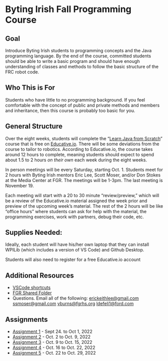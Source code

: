 # Byting Irish Fall Programming Course

## Goal
Introduce Byting Irish students to programming concepts and the Java programming language.  By the end of the course, committed students should be able to write a basic program and should have enough understanding of classes and methods to follow the basic structure of the FRC robot code.

## Who This is For
Students who have little to no programming background. If you feel comfortable with the concept of public and private methods and members and inheritance, then this course is probably too basic for you.

## General Structure
Over the eight weeks, students will complete the “[Learn Java from Scratch](https://www.educative.io/courses/learn-java-from-scratch)” course that is free on [Educative.io](https://educative.io). There will be some deviations from the course to tailor to robotics. According to Educative.io, the course takes around 12 hours to complete, meaning students should expect to spend about 1.5 to 2 hours *on their own* each week during the eight weeks.

In person meetings will be every Saturday, starting Oct. 1. Students meet for 2 hours with Byting Irish mentors Eric Lee, Scott Moser, and/or Don Stokes at the Media Center at FGR. The meetings will be 1-3pm. The last meeting is November 19.

Each meeting will start with a 20 to 30 minute “review/preview,” which will be a review of the Educative.io material assigned the week prior and preview of the upcoming week’s material.  The rest of the 2 hours will be like “office hours” where students can ask for help with the material, the programming exercises, work with partners, debug their code, etc.

## Supplies Needed:
Ideally, each student will have his/her own laptop that they can install WPILib (which includes a version of VS Code) and Github Desktop.

Students will also need to register for a free Educative.io account

## Additional Resources
 * [VSCode shortcuts](https://code.visualstudio.com/shortcuts/keyboard-shortcuts-windows.pdf)
 * [FGR Shared Folder](https://fgrhsaaorg.sharepoint.com/:f:/r/sites/RoboticsClub/Shared%20Documents/Software%20Team/Fall%2022%20Programming%20Course?csf=1&web=1&e=YvFFHR)
 * Questions. Email all of the following: erickeithlee@gmail.com ssmoser@gmail.com vburns@fgrhs.org ldefeli1@ford.com 

## Assignments

 * [Assignment 1](assignment-01/README.md) - Sept 24. to Oct 1, 2022
 * [Assignment 2](assignment-02/README.md) - Oct. 2 to Oct. 9, 2022
 * [Assignment 3](assignment-03/README.md) - Oct. 9 to Oct. 15, 2022
 * [Assignment 4](assignment-04/README.md) - Oct. 16 to Oct. 22, 2022
 * [Assignment 5](assignment-05/README.md) - Oct. 22 to Oct. 29, 2022
